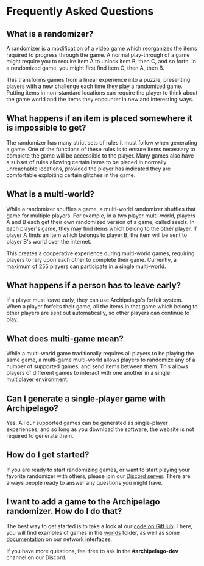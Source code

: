 # Frequently Asked Questions

## What is a randomizer?
A randomizer is a modification of a video game which reorganizes the items required to progress through the game.
A normal play-through of a game might require you to require item A to unlock item B, then C, and so forth. In a
randomized game, you might first find item C, then A, then B.

This transforms games from a linear experience into a puzzle, presenting players with a new challenge each time they
play a randomized game. Putting items in non-standard locations can require the player to think about the game world
and the items they encounter in new and interesting ways.

## What happens if an item is placed somewhere it is impossible to get?
The randomizer has many strict sets of rules it must follow when generating a game. One of the functions of these
rules is to ensure items necessary to complete the game will be accessible to the player. Many games also have a
subset of rules allowing certain items to be placed in normally unreachable locations, provided the player has
indicated they are comfortable exploiting certain glitches in the game.

## What is a multi-world?
While a randomizer shuffles a game, a multi-world randomizer shuffles that game for multiple players. For example,
in a two player multi-world, players A and B each get their own randomized version of a game, called seeds. In each
player's game, they may find items which belong to the other player. If player A finds an item which belongs to
player B, the item will be sent to player B's world over the internet.

This creates a cooperative experience during multi-world games, requiring players to rely upon each other to complete
their game. Currently, a maximum of 255 players can participate in a single multi-world.

## What happens if a person has to leave early?
If a player must leave early, they can use Archipelago's forfeit system. When a player forfeits their game, all
the items in that game which belong to other players are sent out automatically, so other players can continue to
play.

## What does multi-game mean?
While a multi-world game traditionally requires all players to be playing the same game, a multi-game multi-world
allows players to randomize any of a number of supported games, and send items between them. This allows players of
different games to interact with one another in a single multiplayer environment.

## Can I generate a single-player game with Archipelago?
Yes. All our supported games can be generated as single-player experiences, and so long as you download the software,
the website is not required to generate them.

## How do I get started?
If you are ready to start randomizing games, or want to start playing your favorite randomizer with others,
please join our [Discord server](https://discord.gg/8Z65BR2). There are always people ready to answer any questions
you might have.

## I want to add a game to the Archipelago randomizer. How do I do that?
The best way to get started is to take a look at our [code on GitHub](https://github.com/ArchipelagoMW/Archipelago).
There, you will find examples of games in the [worlds](https://github.com/ArchipelagoMW/Archipelago/tree/main/worlds)
folder, as well as some [documentation](https://github.com/ArchipelagoMW/Archipelago/tree/main/docs) on our
network interfaces.

If you have more questions, feel free to ask in the **#archipelago-dev** channel on our Discord.
